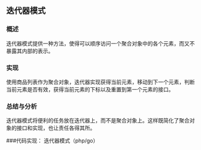 ## 迭代器模式

### 概述
迭代器模式提供一种方法，使得可以顺序访问一个聚合对象中的各个元素，而又不暴露其内部的表示。

### 实现
使用商品列表作为聚合对象，迭代器实现获得当前元素，移动到下一个元素，判断当前元素是否有效，获得当前元素的下标以及重置到第一个元素的接口。

### 总结与分析
迭代器模式将便利的任务放在迭代器上，而不是聚合对象上。这样既简化了聚合对象的接口和实现，也让责任各得其所。

###代码实现：
迭代器模式（php/go）